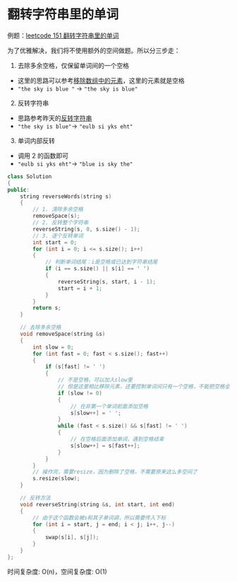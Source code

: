 # 翻转字符串里的单词

例题：[leetcode 151 翻转字符串里的单词](https://leetcode.cn/problems/reverse-words-in-a-string/description/)

为了优雅解决，我们将不使用额外的空间做题。所以分三步走：

1. 去除多余空格，仅保留单词间的一个空格

- 这里的思路可以参考[移除数组中的元素](../../Day01/移除元素/)，这里的元素就是空格
- `"the sky is blue "` -> `"the sky is blue"`

2. 反转字符串

- 思路参考昨天的[反转字符串](../../Day07/反转字符串/)
- `"the sky is blue"`-> `"eulb si yks eht"`

3. 单词内部反转

- 调用 2 的函数即可
- `"eulb si yks eht"`-> `"blue is sky the"`

```cpp
class Solution
{
public:
    string reverseWords(string s)
    {
        // 1. 清除多余空格
        removeSpace(s);
        // 2. 反转整个字符串
        reverseString(s, 0, s.size() - 1);
        // 3. 逐个反转单词
        int start = 0;
        for (int i = 0; i <= s.size(); i++)
        {
            // 判断单词结尾：i是空格或已达到字符串结尾
            if (i == s.size() || s[i] == ' ')
            {
                reverseString(s, start, i - 1);
                start = i + 1;
            }
        }
        return s;
    }

    // 去除多余空格
    void removeSpace(string &s)
    {
        int slow = 0;
        for (int fast = 0; fast < s.size(); fast++)
        {
            if (s[fast] != ' ')
            {
                // 不是空格，可以加入slow里
                // 但是这里相比移除元素，还要控制单词间只有一个空格，不能把空格全删完
                if (slow != 0)
                {
                    // 在非第一个单词前面添加空格
                    s[slow++] = ' ';
                }
                while (fast < s.size() && s[fast] != ' ')
                {
                    // 在空格后面添加单词，遇到空格结束
                    s[slow++] = s[fast++];
                }
            }
        }
        // 操作完，需要resize，因为删除了空格，不需要原来这么多空间了
        s.resize(slow);
    }

    // 反转方法
    void reverseString(string &s, int start, int end)
    {
        // 由于这个函数会被s和其子单词调，所以需要传入下标
        for (int i = start, j = end; i < j; i++, j--)
        {
            swap(s[i], s[j]);
        }
    }
};
```

时间复杂度: O(n)，空间复杂度: O(1)
